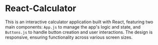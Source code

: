 # React-Calculator
This is an interactive calculator application built with React, featuring two main components: `App.js` to manage the app's logic and state, and `Buttons.js` to handle button creation and user interactions. The design is responsive, ensuring functionality across various screen sizes.
